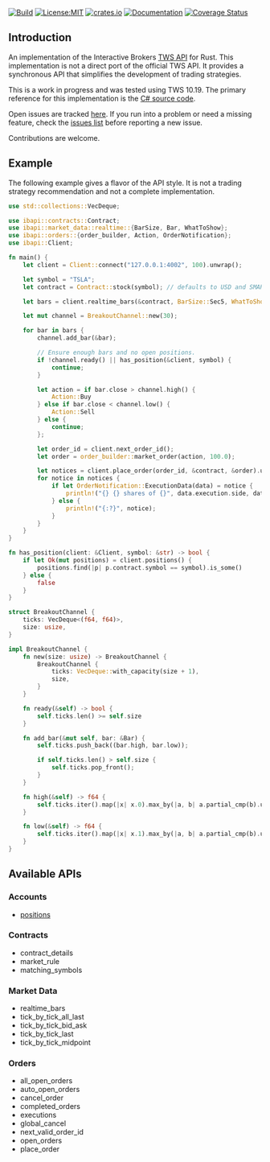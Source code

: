 [![Build](https://github.com/wboayue/rust-ibapi/workflows/ci/badge.svg)](https://github.com/wboayue/rust-ibapi/actions/workflows/ci.yml)
[![License:MIT](https://img.shields.io/badge/License-MIT-blue.svg)](https://opensource.org/licenses/MIT)
[![crates.io](https://img.shields.io/crates/v/twsapi.svg)](https://crates.io/crates/ibapi)
[![Documentation](https://img.shields.io/badge/Documentation-green.svg)](https://docs.rs/ibapi/0.1.0/ibapi)
[![Coverage Status](https://coveralls.io/repos/github/wboayue/rust-ibapi/badge.svg?branch=main)](https://coveralls.io/github/wboayue/rust-ibapi?branch=main)

## Introduction

An implementation of the Interactive Brokers [TWS API](https://interactivebrokers.github.io/tws-api/introduction.html) for Rust.
This implementation is not a direct port of the official TWS API.
It provides a synchronous API that simplifies the development of trading strategies.

This is a work in progress and was tested using TWS 10.19. The primary reference for this implementation is the [C# source code](https://github.com/InteractiveBrokers/tws-api-public).

Open issues are tracked [here](https://github.com/wboayue/rust-ibapi/issues). 
If you run into a problem or need a missing feature, check the [issues list](https://github.com/wboayue/rust-ibapi/issues) before reporting a new issue.

Contributions are welcome.

## Example

The following example gives a flavor of the API style. It is not a trading strategy recommendation and not a complete implementation.

```rust
use std::collections::VecDeque;

use ibapi::contracts::Contract;
use ibapi::market_data::realtime::{BarSize, Bar, WhatToShow};
use ibapi::orders::{order_builder, Action, OrderNotification};
use ibapi::Client;

fn main() {
    let client = Client::connect("127.0.0.1:4002", 100).unwrap();

    let symbol = "TSLA";
    let contract = Contract::stock(symbol); // defaults to USD and SMART exchange.

    let bars = client.realtime_bars(&contract, BarSize::Sec5, WhatToShow::Trades, false).unwrap();

    let mut channel = BreakoutChannel::new(30);

    for bar in bars {
        channel.add_bar(&bar);

        // Ensure enough bars and no open positions.
        if !channel.ready() || has_position(&client, symbol) {
            continue;
        }

        let action = if bar.close > channel.high() {
            Action::Buy
        } else if bar.close < channel.low() {
            Action::Sell
        } else {
            continue;
        };

        let order_id = client.next_order_id();
        let order = order_builder::market_order(action, 100.0);

        let notices = client.place_order(order_id, &contract, &order).unwrap();
        for notice in notices {
            if let OrderNotification::ExecutionData(data) = notice {
                println!("{} {} shares of {}", data.execution.side, data.execution.shares, data.contract.symbol);
            } else {
                println!("{:?}", notice);
            }
        }
    }
}

fn has_position(client: &Client, symbol: &str) -> bool {
    if let Ok(mut positions) = client.positions() {
        positions.find(|p| p.contract.symbol == symbol).is_some()
    } else {
        false
    }
}

struct BreakoutChannel {
    ticks: VecDeque<(f64, f64)>,
    size: usize,
}

impl BreakoutChannel {
    fn new(size: usize) -> BreakoutChannel {
        BreakoutChannel {
            ticks: VecDeque::with_capacity(size + 1),
            size,
        }
    }

    fn ready(&self) -> bool {
        self.ticks.len() >= self.size
    }

    fn add_bar(&mut self, bar: &Bar) {
        self.ticks.push_back((bar.high, bar.low));

        if self.ticks.len() > self.size {
            self.ticks.pop_front();
        }
    }

    fn high(&self) -> f64 {
        self.ticks.iter().map(|x| x.0).max_by(|a, b| a.partial_cmp(b).unwrap()).unwrap()
    }

    fn low(&self) -> f64 {
        self.ticks.iter().map(|x| x.1).max_by(|a, b| a.partial_cmp(b).unwrap()).unwrap()
    }
}
```

## Available APIs

### Accounts

* [positions](https://docs.rs/ibapi/0.1.0/ibapi/struct.Client.html#method.positions)

### Contracts

* contract_details
* market_rule
* matching_symbols

### Market Data

* realtime_bars
* tick_by_tick_all_last
* tick_by_tick_bid_ask
* tick_by_tick_last
* tick_by_tick_midpoint

### Orders

* all_open_orders
* auto_open_orders
* cancel_order
* completed_orders
* executions
* global_cancel
* next_valid_order_id
* open_orders
* place_order
